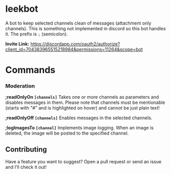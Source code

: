 # leekbot

A bot to keep selected channels clean of messages (attachment only channels). This is something not implemented in discord so this bot handles it. The prefix is `;` (semicolon).

**Invite Link:** https://discordapp.com/oauth2/authorize?client_id=704383965515218984&permissions=11264&scope=bot

# Commands

### Moderation
**;readOnlyOn `[channels]`**
Takes one or more channels as parameters and disables messages in them. Please note that channels must be mentionable (starts with "#" and is highlighted on hover) and cannot be just plain text!

**;readOnlyOff `[channels]`**
Enables messages in the selected channels.

**;logImagesTo `[channel]`**
Implements image logging. When an image is deleted, the image will be posted to the specified channel.

## Contributing
Have a feature you want to suggest? Open a pull request or send an issue and I'll check it out!
